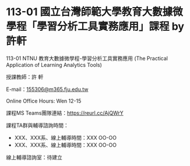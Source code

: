 # 113-01 國立台灣師範大學教育大數據微學程「學習分析工具實務應用」課程 by 許軒
113-01 NTNU 教育大數據微學程-學習分析工具實務應用 (The Practical Application of Learning Analytics Tools)

授課教師：許 軒

E-mail：155306@m365.fju.edu.tw

Online Office Hours: Wen 12-15

課程MS Teams團隊連結：https://reurl.cc/AjQWrY

課程TA群與輔導諮詢時間：

  * XXX、XXX系、線上輔導時間：XXX OO-OO
  * XXX、XXX系、線上輔導時間：XXX OO-OO
  
  線上輔導諮詢室：待建立

